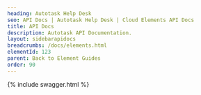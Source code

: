 ```yaml
---
heading: Autotask Help Desk
seo: API Docs | Autotask Help Desk | Cloud Elements API Docs
title: API Docs
description: Autotask API Documentation.
layout: sidebarapidocs
breadcrumbs: /docs/elements.html
elementId: 123
parent: Back to Element Guides
order: 90
---
```


{% include swagger.html %}
